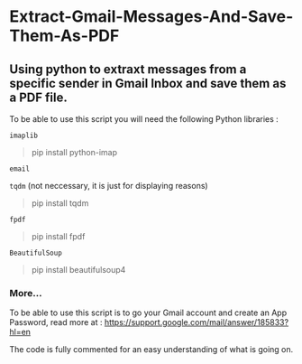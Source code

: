 # Extract-Gmail-Messages-And-Save-Them-As-PDF
## Using python to extraxt messages from a specific sender in Gmail Inbox and save them as a PDF file.

To be able to use this script you will need the following Python libraries :

`imaplib` 
>pip install python-imap

`email`

`tqdm` (not neccessary, it is just for displaying reasons)
>pip install tqdm

`fpdf`
>pip install fpdf

`BeautifulSoup`
>pip install beautifulsoup4

### More...

To be able to use this script is to go your Gmail account and create an App Password, read more at : 
https://support.google.com/mail/answer/185833?hl=en

The code is fully commented for an easy understanding of what is going on.
